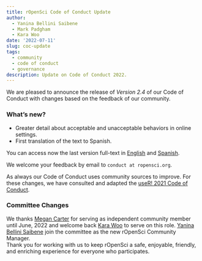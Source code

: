 ```yaml
---
title: rOpenSci Code of Conduct Update
author:
  - Yanina Bellini Saibene
  - Mark Padgham
  - Kara Woo
date: '2022-07-11'
slug: coc-update
tags:
  - community
  - code of conduct
  - governance
description: Update on Code of Conduct 2022.
---
```


We are pleased to announce the release of _Version 2.4_ of our Code of Conduct with changes based on the feedback of our community.

### What’s new?

- Greater detail about acceptable and unacceptable behaviors in online settings. 
- First translation of the text to Spanish.

You can access now the last version full-text in [English](/code-of-conduct/) and [Spanish](/codigo-de-conducta/). 

We welcome your feedback by email to `conduct at ropensci.org`. 

As always our Code of Conduct uses community sources to improve.  For these changes, we have consulted and adapted the [useR! 2021 Code of Conduct](https://user2021.r-project.org/participation/coc/). 

### Committee Changes

We thanks [Megan Carter](https://www.esipfed.org/about/people/megan-carter) for serving as independent community member until June, 2022 and welcome back [Kara Woo](https://karawoo.com/) to serve on this role.  [Yanina Bellini Saibene](/author/yanina-bellini-saibene/) join the committee as the new rOpenSci Community Manager.  
Thank you for working with us to keep rOpenSci a safe, enjoyable, friendly, and enriching experience for everyone who participates.